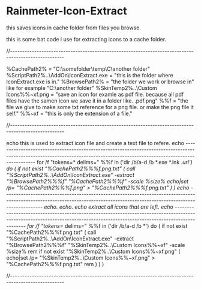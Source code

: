 # Rainmeter-Icon-Extract
this saves icons in cache folder from files you browse.


this is some bat code i use for extracting icons to a cache folder.

//----------------------------------------------------------------------------------------------------

%CachePath2% = "C:\somefolder\temp\C\another folder\"
%ScriptPath2%\..\AddOn\IconExtract.exe = "this is the folder where IconExtract.exe is in."
%BrowsePath2% = "the folder we work or browse in" like for example "C:\another folder\"
%SkinTemp2%\..\Custom Icons\%%~xf.png = "save an icon for examle as pdf file. because all pdf files have the samen icon we save it in a folder like. .pdf.png"
%%f = "the file we give to make some txt reference for a png file. or make the png file it self."
%%~xf = "this is only the extension of a file."

//----------------------------------------------------------------------------------------------------


echo this is used to extract icon file and create a text file to refere.
echo ----------------------------------------------------------------------------------------------------------------------------------------------------------------------------
for /f "tokens=* delims=" %%f in ('dir /b/a-d /b *.exe *.lnk *.url') do (
  if not exist "%CachePath2%%%f.png.txt" (
    call "%ScriptPath2%\..\AddOn\IconExtract.exe" -extract "%BrowsePath2%%%f" "%CachePath2%%%f" -scale %size%
    echo|set /p= "%CachePath2%%%f.png" > "%CachePath2%%%f.png.txt"
  )
 )
echo ----------------------------------------------------------------------------------------------------------------------------------------------------------------------------
echo.
echo.
echo extract all icons that are left.
echo ----------------------------------------------------------------------------------------------------------------------------------------------------------------------------
for /f "tokens=* delims=" %%f in ('dir /b/a-d /b *') do (
  if not exist "%CachePath2%%%f.png.txt" (
    call "%ScriptPath2%\..\AddOn\IconExtract.exe" -extract "%BrowsePath2%%%f" "%SkinTemp2%\..\Custom Icons\%%~xf" -scale %size%
rem	if not exist "%SkinTemp2%\..\Custom Icons\%%~xf.png" (
      echo|set /p= "%SkinTemp2%\..\Custom Icons\%%~xf.png" > "%CachePath2%%%f.png.txt"
rem	)
  )
)

//----------------------------------------------------------------------------------------------------

